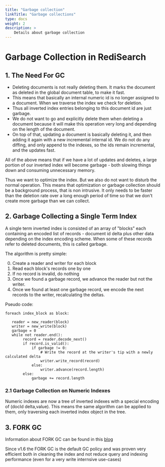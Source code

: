 ```yaml
---
title: "Garbage collection"
linkTitle: "Garbage collections"
type: docs
weight: 2
description: >
    Details about garbage collection
---
```


# Garbage Collection in RediSearch

## 1. The Need For GC

* Deleting documents is not really deleting them. It marks the document as deleted in the global document table, to make it fast.
* This means that basically an internal numeric id is no longer assigned to a document. When we traverse the index we check for deletion.
* Thus all inverted index entries belonging to this document id are just garbage. 
* We do not want to go and explicitly delete them when deleting a document because it will make this operation very long and depending on the length of the document.
* On top of that, updating a document is basically deleting it, and then adding it again with a new incremental internal id. We do not do any diffing, and only append to the indexes, so the ids remain incremental, and the updates fast.

All of the above means that if we have a lot of updates and deletes, a large portion of our inverted index will become garbage - both slowing things down and consuming unnecessary memory. 

Thus we want to optimize the index. But we also do not want to disturb the normal operation. This means that optimization or garbage collection should be a background process, that is non intrusive. It only needs to be faster than the deletion rate over a long enough period of time so that we don't create more garbage than we can collect.

## 2. Garbage Collecting a Single Term Index

A single term inverted index is consisted of an array of "blocks" each containing an encoded list of records - document id delta plus other data depending on the index encoding scheme. When some of these records refer to deleted documents, this is called garbage. 

The algorithm is pretty simple: 

0. Create a reader and writer for each block
1. Read each block's records one by one
2. If no record is invalid, do nothing
3. Once we found a garbage record, we advance the reader but not the writer.
4. Once we found at least one garbage record, we encode the next records to the writer, recalculating the deltas.

Pseudo code:

```
foreach index_block as block:
   
   reader = new_reader(block)
   writer = new_write(block)
   garbage = 0
   while not reader.end():
        record = reader.decode_next()
        if record.is_valid():
            if garbage != 0:
                # Write the record at the writer's tip with a newly calculated delta
                writer.write_record(record)
            else:
                writer.advance(record.length)
        else:
            garbage += record.length
```

### 2.1 Garbage Collection on Numeric Indexes

Numeric indexes are now a tree of inverted indexes with a special encoding of (docId delta,value). This means the same algorithm can be applied to them, only traversing each inverted index object in the tree.

## 3. FORK GC

Information about FORK GC can be found in this [blog](https://redislabs.com/blog/increased-garbage-collection-performance-redisearch-1-4-1/)

Since v1.6 the FORK GC is the default GC policy and was proven very efficient both in cleaning the index and not reduce query and indexing performance (even for a very write internsive use-cases)


